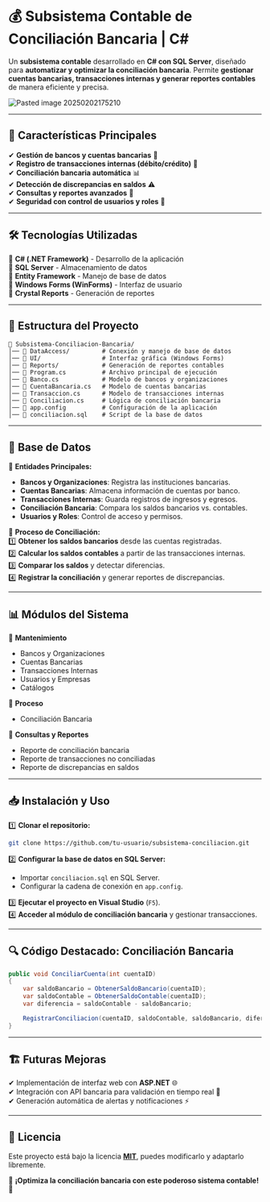 # 💰 Subsistema Contable de Conciliación Bancaria | C#  

Un **subsistema contable** desarrollado en **C# con SQL Server**, diseñado para **automatizar y optimizar la conciliación bancaria**. Permite **gestionar cuentas bancarias, transacciones internas y generar reportes contables** de manera eficiente y precisa.  

![Pasted image 20250202175210](https://github.com/user-attachments/assets/63a782cc-0d6a-42d1-85c6-fc5552e133f9)


---

## 🚀 Características Principales  
✔ **Gestión de bancos y cuentas bancarias** 🏦  
✔ **Registro de transacciones internas (débito/crédito)** 🔄  
✔ **Conciliación bancaria automática** 📊  
✔ **Detección de discrepancias en saldos** ⚠️  
✔ **Consultas y reportes avanzados** 📑  
✔ **Seguridad con control de usuarios y roles** 🔐  

---

## 🛠️ Tecnologías Utilizadas  
🔹 **C# (.NET Framework)** - Desarrollo de la aplicación  
🔹 **SQL Server** - Almacenamiento de datos  
🔹 **Entity Framework** - Manejo de base de datos  
🔹 **Windows Forms (WinForms)** - Interfaz de usuario  
🔹 **Crystal Reports** - Generación de reportes  

---

## 📂 Estructura del Proyecto  
```
📂 Subsistema-Conciliacion-Bancaria/
│── 📂 DataAccess/         # Conexión y manejo de base de datos  
│── 📂 UI/                 # Interfaz gráfica (Windows Forms)  
│── 📂 Reports/            # Generación de reportes contables  
│── 📜 Program.cs          # Archivo principal de ejecución  
│── 📜 Banco.cs            # Modelo de bancos y organizaciones  
│── 📜 CuentaBancaria.cs   # Modelo de cuentas bancarias  
│── 📜 Transaccion.cs      # Modelo de transacciones internas  
│── 📜 Conciliacion.cs     # Lógica de conciliación bancaria  
│── 📜 app.config          # Configuración de la aplicación  
│── 📜 conciliacion.sql    # Script de la base de datos  
```

---

## 🔢 Base de Datos  
📌 **Entidades Principales:**  
- **Bancos y Organizaciones**: Registra las instituciones bancarias.  
- **Cuentas Bancarias**: Almacena información de cuentas por banco.  
- **Transacciones Internas**: Guarda registros de ingresos y egresos.  
- **Conciliación Bancaria**: Compara los saldos bancarios vs. contables.  
- **Usuarios y Roles**: Control de acceso y permisos.  

📌 **Proceso de Conciliación:**  
1️⃣ **Obtener los saldos bancarios** desde las cuentas registradas.  
2️⃣ **Calcular los saldos contables** a partir de las transacciones internas.  
3️⃣ **Comparar los saldos** y detectar diferencias.  
4️⃣ **Registrar la conciliación** y generar reportes de discrepancias.  

---

## 📊 Módulos del Sistema  
🔹 **Mantenimiento**  
   - Bancos y Organizaciones  
   - Cuentas Bancarias  
   - Transacciones Internas  
   - Usuarios y Empresas  
   - Catálogos  

🔹 **Proceso**  
   - Conciliación Bancaria  

🔹 **Consultas y Reportes**  
   - Reporte de conciliación bancaria  
   - Reporte de transacciones no conciliadas  
   - Reporte de discrepancias en saldos  

---

## 📥 Instalación y Uso  
1️⃣ **Clonar el repositorio:**  
```bash
git clone https://github.com/tu-usuario/subsistema-conciliacion.git
```
2️⃣ **Configurar la base de datos en SQL Server:**  
- Importar `conciliacion.sql` en SQL Server.  
- Configurar la cadena de conexión en `app.config`.  

3️⃣ **Ejecutar el proyecto en Visual Studio** (`F5`).  
4️⃣ **Acceder al módulo de conciliación bancaria** y gestionar transacciones.  

---

## 🔍 Código Destacado: Conciliación Bancaria  
```csharp
public void ConciliarCuenta(int cuentaID)
{
    var saldoBancario = ObtenerSaldoBancario(cuentaID);
    var saldoContable = ObtenerSaldoContable(cuentaID);
    var diferencia = saldoContable - saldoBancario;

    RegistrarConciliacion(cuentaID, saldoContable, saldoBancario, diferencia);
}
```

---

## 🏗️ Futuras Mejoras  
✔ Implementación de interfaz web con **ASP.NET** 🌐  
✔ Integración con API bancaria para validación en tiempo real 🔗  
✔ Generación automática de alertas y notificaciones ⚡  

---

## 📜 Licencia  
Este proyecto está bajo la licencia **[MIT](LICENSE)**, puedes modificarlo y adaptarlo libremente.  

📌 **¡Optimiza la conciliación bancaria con este poderoso sistema contable!** 🚀 
